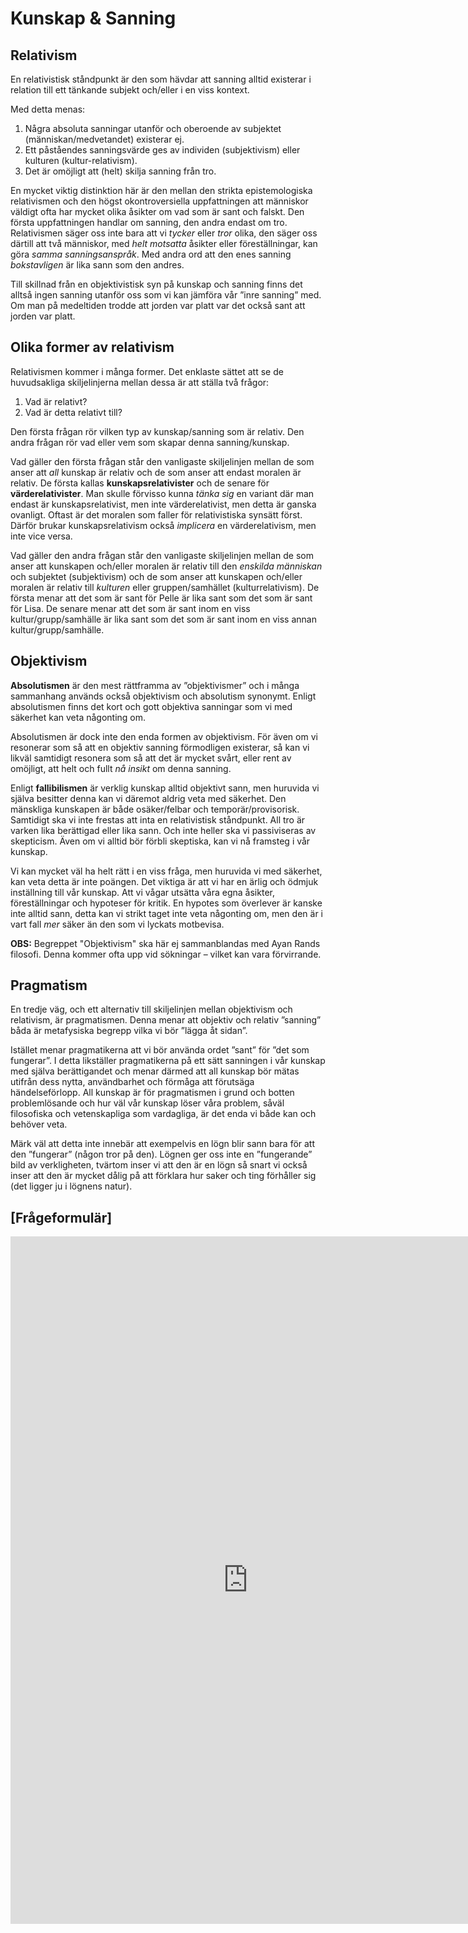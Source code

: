 # Kunskap & Sanning

## Relativism

En relativistisk ståndpunkt är den som hävdar att sanning alltid existerar i relation till ett tänkande subjekt och/eller i en viss kontext. 

Med detta menas: 

1. Några absoluta sanningar utanför och oberoende av subjektet (människan/medvetandet) existerar ej.
2. Ett påståendes sanningsvärde ges av individen (subjektivism) eller kulturen (kultur-relativism).
3. Det är omöjligt att (helt) skilja sanning från tro. 

En mycket viktig distinktion här är den mellan den strikta epistemologiska relativismen och den högst okontroversiella uppfattningen att människor väldigt ofta har mycket olika åsikter om vad som är sant och falskt. Den första uppfattningen handlar om sanning, den andra endast om tro. Relativismen säger oss inte bara att vi *tycker* eller *tror* olika, den säger oss därtill att två människor, med *helt motsatta* åsikter eller föreställningar, kan göra *samma sanningsanspråk*. Med andra ord att den enes sanning *bokstavligen* är lika sann som den andres. 

Till skillnad från en objektivistisk syn på kunskap och sanning finns det alltså ingen sanning utanför oss som vi kan jämföra vår ”inre sanning” med. Om man på medeltiden trodde att jorden var platt var det också sant att jorden var platt. 

## Olika former av relativism

Relativismen kommer i många former. Det enklaste sättet att se de huvudsakliga skiljelinjerna mellan dessa är att ställa två frågor:

1. Vad är relativt?
2. Vad är detta relativt till?

Den första frågan rör vilken typ av kunskap/sanning som är relativ. Den andra frågan rör vad eller vem som skapar denna sanning/kunskap.

Vad gäller den första frågan står den vanligaste skiljelinjen mellan de som anser att *all* kunskap är relativ och de som anser att endast moralen är relativ. De första kallas **kunskapsrelativister** och de senare för **värderelativister**.  Man skulle förvisso kunna *tänka sig* en variant där man endast är kunskapsrelativist, men inte värderelativist, men detta är ganska ovanligt. Oftast är det moralen som faller för relativistiska synsätt först. Därför brukar kunskapsrelativism också *implicera* en värderelativism, men inte vice versa. 

Vad gäller den andra frågan står den vanligaste skiljelinjen mellan de som anser att kunskapen och/eller moralen är relativ till den *enskilda människan* och subjektet (subjektivism) och de som anser att kunskapen och/eller moralen är relativ till *kulturen* eller gruppen/samhället (kulturrelativism). De första menar att det som är sant för Pelle är lika sant som det som är sant för Lisa. De senare menar att det som är sant inom en viss kultur/grupp/samhälle är lika sant som det som är sant inom en viss annan kultur/grupp/samhälle. 


## Objektivism

**Absolutismen** är den mest rättframma av ”objektivismer” och i många sammanhang används också objektivism och absolutism synonymt.  Enligt absolutismen finns det kort och gott objektiva sanningar som vi med säkerhet kan veta någonting om. 

Absolutismen är dock inte den enda formen av objektivism. För även om vi resonerar som så att en objektiv sanning förmodligen existerar, så kan vi likväl samtidigt resonera som så att det är mycket svårt, eller rent av omöjligt, att helt och fullt *nå insikt* om denna sanning. 

<!--Gamla versionen av överstående stycke: 

Anledningen till varför det ändå kan vara på sin plats att göra en distinktion mellan ren absolutism och objektivism är dock att vi kan anta olika ståndpunkter där vi förvisso erkänner att sanning är objektiv men samtidigt också att vi aldrig kan vara så säkra på just vilken den är.--> 

Enligt **fallibilismen** är verklig kunskap alltid objektivt sann, men huruvida vi själva besitter denna kan vi däremot aldrig veta med säkerhet. Den mänskliga kunskapen är både osäker/felbar och temporär/provisorisk. Samtidigt ska vi inte frestas att inta en relativistisk ståndpunkt. All tro är varken lika berättigad eller lika sann. Och inte heller ska vi passiviseras av skepticism. Även om vi alltid bör förbli skeptiska, kan vi nå framsteg i vår kunskap. 

Vi kan mycket väl ha helt rätt i en viss fråga, men huruvida vi med säkerhet, kan veta detta är inte poängen. Det viktiga är att vi har en ärlig och ödmjuk inställning till vår kunskap. Att vi vågar utsätta våra egna åsikter, föreställningar och hypoteser för kritik. En hypotes som överlever är kanske inte alltid sann, detta kan vi strikt taget inte veta någonting om, men den är i vart fall *mer* säker än den som vi lyckats motbevisa. 

**OBS:** Begreppet "Objektivism" ska här ej sammanblandas med Ayan Rands filosofi. Denna kommer ofta upp vid sökningar – vilket kan vara förvirrande.

## Pragmatism

En tredje väg, och ett alternativ till skiljelinjen mellan objektivism och relativism, är pragmatismen. Denna menar att objektiv och relativ ”sanning” båda är metafysiska begrepp vilka vi bör ”lägga åt sidan”. 

Istället menar pragmatikerna att vi bör använda ordet ”sant” för ”det som fungerar”.  I detta likställer pragmatikerna på ett sätt sanningen i vår kunskap med själva berättigandet och menar därmed att all kunskap bör mätas utifrån dess nytta, användbarhet och förmåga att förutsäga händelseförlopp. All kunskap är för pragmatismen i grund och botten problemlösande och hur väl vår kunskap löser våra problem, såväl filosofiska och vetenskapliga som vardagliga, är det enda vi både kan och behöver veta. 

Märk väl att detta inte innebär att exempelvis en lögn blir sann bara för att den ”fungerar” (någon tror på den). Lögnen ger oss inte en ”fungerande” bild av verkligheten, tvärtom inser vi att den är en lögn så snart vi också inser att den är mycket dålig på att förklara hur saker och ting förhåller sig (det ligger ju i lögnens natur).



## [Frågeformulär]

<iframe src="https://docs.google.com/forms/d/1NRQFa5R2TsqpDSomT13W5KtSlrC26oG51-inGWLoRbA/viewform?embedded=true" width="760" height="1100" frameborder="0" marginheight="0" marginwidth="0">Läser in...</iframe>
